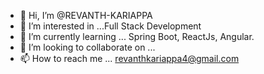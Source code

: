 - 👋 Hi, I’m @REVANTH-KARIAPPA
- 👀 I’m interested in ...Full Stack Development
- 🌱 I’m currently learning ... Spring Boot, ReactJs, Angular.
- 💞️ I’m looking to collaborate on ...
- 📫 How to reach me ... revanthkariappa4@gmail.com

<!---
REVANTH-KARIAPPA/REVANTH-KARIAPPA is a ✨ special ✨ repository because its `README.md` (this file) appears on your GitHub profile.
You can click the Preview link to take a look at your changes.
--->
